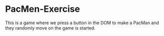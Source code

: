 # PacMen-Exercise
This is a game where we press a button in the DOM to make a PacMan and they  randomly move on the game is started. 
